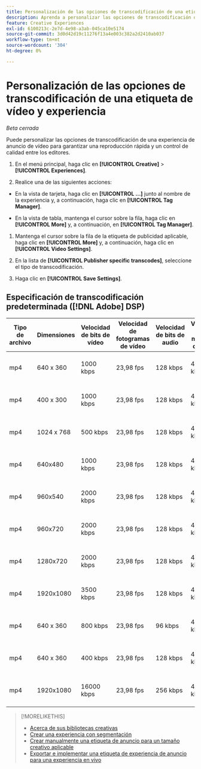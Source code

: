 ```yaml
---
title: Personalización de las opciones de transcodificación de una etiqueta de vídeo y experiencia
description: Aprenda a personalizar las opciones de transcodificación de una etiqueta de anuncio de vídeo.
feature: Creative Experiences
exl-id: 6100213c-2e7d-4e98-a3ab-045ca10e5174
source-git-commit: 3d0d42d19c11276f13a4e003c382a2d2410ab037
workflow-type: tm+mt
source-wordcount: '304'
ht-degree: 0%

---
```


# Personalización de las opciones de transcodificación de una etiqueta de vídeo y experiencia

*Beta cerrada*

Puede personalizar las opciones de transcodificación de una experiencia de anuncio de vídeo para garantizar una reproducción rápida y un control de calidad entre los editores.

1. En el menú principal, haga clic en **[!UICONTROL Creative]** > **[!UICONTROL Experiences]**.

1. Realice una de las siguientes acciones:

* En la vista de tarjeta, haga clic en **[!UICONTROL ...]** junto al nombre de la experiencia y, a continuación, haga clic en **[!UICONTROL Tag Manager]**.

* En la vista de tabla, mantenga el cursor sobre la fila, haga clic en **[!UICONTROL More]** y, a continuación, en **[!UICONTROL Tag Manager]**.

1. Mantenga el cursor sobre la fila de la etiqueta de publicidad aplicable, haga clic en **[!UICONTROL More]** y, a continuación, haga clic en **[!UICONTROL Video Settings]**.

1. En la lista de **[!UICONTROL Publisher specific transcodes]**, seleccione el tipo de transcodificación.

1. Haga clic en **[!UICONTROL Save Settings]**.

## Especificación de transcodificación predeterminada ([!DNL Adobe] DSP)

| Tipo de archivo | Dimensiones | Velocidad de bits de vídeo | Velocidad de fotogramas de vídeo | Velocidad de bits de audio | Velocidad de muestreo de audio | Nivel de audio |
|---|---|---|---|---|---|---|
| mp4 | 640 x 360 | 1000 kbps | 23,98 fps | 128 kbps | 48,000 kHz | 24 LKFS (+/- 2 dB) |
| mp4 | 400 x 300 | 1000 kbps | 23,98 fps | 128 kbps | 48,000 kHz | 24 LKFS (+/- 2 dB) |
| mp4 | 1024 x 768 | 500 kbps | 23,98 fps | 128 kbps | 48,000 kHz | 24 LKFS (+/- 2 dB) |
| mp4 | 640x480 | 1000 kbps | 23,98 fps | 128 kbps | 48,000 kHz | 24 LKFS (+/- 2 dB) |
| mp4 | 960x540 | 2000 kbps | 23,98 fps | 128 kbps | 48,000 kHz | 24 LKFS (+/- 2 dB) |
| mp4 | 960x720 | 2000 kbps | 23,98 fps | 128 kbps | 48,000 kHz | 24 LKFS (+/- 2 dB) |
| mp4 | 1280x720 | 2000 kbps | 23,98 fps | 128 kbps | 48,000 kHz | 24 LKFS (+/- 2 dB) |
| mp4 | 1920x1080 | 3500 kbps | 23,98 fps | 128 kbps | 44,100 kHz | 24 LKFS (+/- 2 dB) |
| mp4 | 640 x 360 | 800 kbps | 23,98 fps | 96 kbps | 48,000 kHz | 24 LKFS (+/- 2 dB) |
| mp4 | 640 x 360 | 400 kbps | 23,98 fps | 128 kbps | 48,000 kHz | 24 LKFS (+/- 2 dB) |
| mp4 | 1920x1080 | 16000 kbps | 23,98 fps | 256 kbps | 48,000 kHz | 24 LKFS (+/- 2 dB) |

>[!MORELIKETHIS]
>
>* [Acerca de sus bibliotecas creativas](/help/creative/creative-libraries/creative-libraries-about.md)
>* [Crear una experiencia con segmentación](/help/creative/experiences/experience-create-targeting.md)
>* [Crear manualmente una etiqueta de anuncio para un tamaño creativo aplicable](experience-tag-create-manually.md)
>* [Exportar e implementar una etiqueta de experiencia de anuncio para una experiencia en vivo](experience-tag-export.md)
